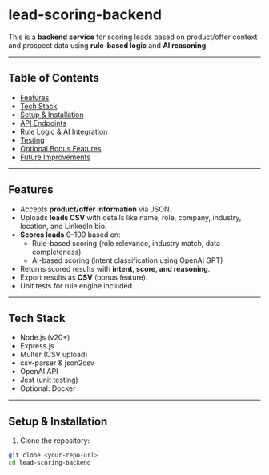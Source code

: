 # lead-scoring-backend
This is a **backend service** for scoring leads based on product/offer context and prospect data using **rule-based logic** and **AI reasoning**.  

---

## Table of Contents
- [Features](#features)
- [Tech Stack](#tech-stack)
- [Setup & Installation](#setup--installation)
- [API Endpoints](#api-endpoints)
- [Rule Logic & AI Integration](#rule-logic--ai-integration)
- [Testing](#testing)
- [Optional Bonus Features](#optional-bonus-features)
- [Future Improvements](#future-improvements)

---

## Features
- Accepts **product/offer information** via JSON.
- Uploads **leads CSV** with details like name, role, company, industry, location, and LinkedIn bio.
- **Scores leads** 0–100 based on:
  - Rule-based scoring (role relevance, industry match, data completeness)
  - AI-based scoring (intent classification using OpenAI GPT)
- Returns scored results with **intent, score, and reasoning**.
- Export results as **CSV** (bonus feature).
- Unit tests for rule engine included.

---

## Tech Stack
- Node.js (v20+)
- Express.js
- Multer (CSV upload)
- csv-parser & json2csv
- OpenAI API
- Jest (unit testing)
- Optional: Docker

---

## Setup & Installation

1. Clone the repository:
```bash
git clone <your-repo-url>
cd lead-scoring-backend
